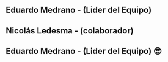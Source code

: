 ## Eduardo Medrano - (Lider del Equipo)
## Nicolás Ledesma - (colaborador)
## Eduardo Medrano - (Lider del Equipo) :sunglasses:
